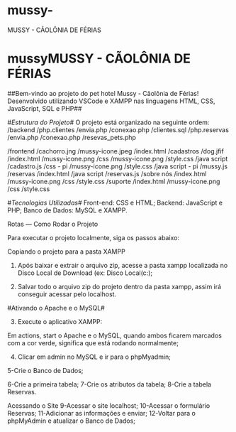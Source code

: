 # mussy-
MUSSY - CÃOLÔNIA DE FÉRIAS
# mussyMUSSY - CÃOLÔNIA DE FÉRIAS

##Bem-vindo ao projeto do pet hotel  Mussy - Cãolônia de Férias! Desenvolvido utilizando VSCode e XAMPP nas linguagens HTML, CSS, JavaScript, SQL e PHP##

#*Estrutura do Projeto*#
O projeto está organizado na seguinte ordem:
/backend
  /php.clientes
     /envia.php
     /conexao.php
     /clientes.sql
  /php.reservas
     /envia.php
     /conexao.php
     /resevas_pets.php
     
/frontend
  /cachorro.jng
  /mussy-icone.jpeg
  /index.html
  /cadastros
     /dog.jfif
     /index.html
     /mussy-icone.png
        /css
          /mussy-icone.png
          /style.css
   /java script
      /cadastro.js
   /css - pi
       /mussy-icone.png
       /style.css
   /java script - pi
       /mussy.js
   /reservas
       /index.html
         /java script
            /reservas.js
   /sobre nós
       /index.html
       /mussy-icone.png
         /css
          /style.css
   /suporte
       /index.html
       /mussy-icone.png
         /css
          /style.css

#*Tecnologias Utilizadas*#
Front-end: CSS e HTML;
Backend: JavaScript e PHP;
Banco de Dados: MySQL e XAMPP.

Rotas 
—
Como Rodar o Projeto

Para executar o projeto localmente, siga os passos abaixo:


Copiando o projeto para a pasta XAMPP

1. Após baixar e extrair o arquivo zip, acesse a pasta xampp localizada no Disco Local de Download (ex: Disco Local(c:);

2. Salvar todo o arquivo zip do projeto dentro da pasta xampp, assim irá conseguir acessar pelo localhost.

#Ativando  o Apache e o MySQL#

3. Execute o aplicativo XAMPP:
   
Em actions, start o Apache e o MySQL, quando ambos ficarem marcados com a cor verde, significa que está rodando normalmente;

4. Clicar em admin no MySQL e ir para o phpMyadmin;
   

5-Crie o Banco de Dados;

6-Crie a primeira tabela;
7-Crie os atributos da tabela;
8-Crie a tabela Reservas.


Acessando o Site
9-Acessar o site localhost; 
10-Acessar o formulário Reservas;
11-Adicionar as informações e enviar;
12-Voltar para o phpMyAdmin e atualizar o Banco de Dados;


